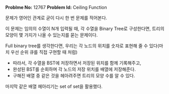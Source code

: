 **Problme No:** 12767
**Problem Id:** Ceiling Function


문제가 영어인 관계로 굳이 다시 한 번 문제를 적어본다.


이 문제는 임의의 수열이 N개 입력될 때, 각 수열을 Binary Tree로 구성한다면, 트리의 모양이 몇 가지가 나올 수 있는지를 묻는 문제이다.


Full binary tree를 생각한다면, 우리는 각 노드의 위치를 숫자로 표현해 줄 수 있다(마치 우선 순위 큐를 직접 구현할 때 처럼)


- 따라서, 각 수열을 BST에 저장하면서 저장된 위치를 함께 기록해주고,
- 완성된 BST를 순회하며 각 노드의 저장 위치를 배열에 저장해준다.
- 구해진 배열 중 같은 것을 헤아려주면 트리의 모양 수를 알 수 있다.


마지막 같은 배열 헤아리기는 set of set을 활용했다.
